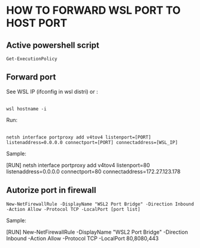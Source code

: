 <h1>HOW TO FORWARD WSL PORT TO HOST PORT</h1>

<h2>Active powershell script</h2>
<code>Get-ExecutionPolicy</code>

<h2>Forward port</h2>
<p>See WSL IP (ifconfig in wsl distri) or :</p><br/>
<code>wsl hostname -i</code><br/>
<p>Run:</p>
<br/>
<code>netsh interface portproxy add v4tov4 listenport=[PORT] listenaddress=0.0.0.0 connectport=[PORT] connectaddress=[WSL_IP]</code><br/>
<p>Sample:</p>
<p>[RUN] netsh interface portproxy add v4tov4 listenport=80 listenaddress=0.0.0.0 connectport=80 connectaddress=172.27.123.178</p>

<h2>Autorize port in firewall</h2>
<code>New-NetFirewallRule -DisplayName "WSL2 Port Bridge" -Direction Inbound -Action Allow -Protocol TCP -LocalPort [port list]</code><br/>
<p>Sample:</p>
<p>[RUN] New-NetFirewallRule -DisplayName "WSL2 Port Bridge" -Direction Inbound -Action Allow -Protocol TCP -LocalPort 80,8080,443</p>
